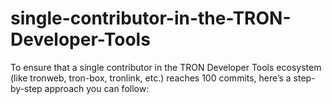 # single-contributor-in-the-TRON-Developer-Tools
To ensure that a single contributor in the TRON Developer Tools ecosystem (like tronweb, tron-box, tronlink, etc.) reaches 100 commits, here’s a step-by-step approach you can follow:
